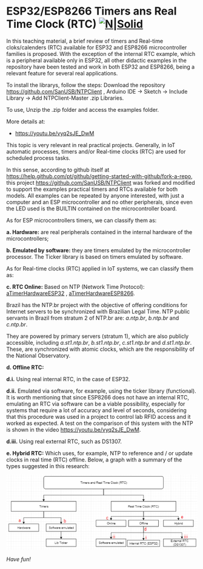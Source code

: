 # ESP32/ESP8266 Timers ans Real Time Clock (RTC) [![N|Solid](http://sanusb.blogspot.com.br/favicon.ico)](http://sanusb.org/)


In this teaching material, a brief review of timers and Real-time cloks/calenders (RTC) available for ESP32 and ESP8266 microcontroller families is proposed. With the exception of the internal RTC example, which is a peripheral available only in ESP32, all other didactic examples in the repository have been tested and work in both ESP32 and ESP8266, being a relevant feature for several real applications. 

To install the librarys, follow the steps: 
Download the repository https://github.com/SanUSB/NTPClient , Arduino IDE -> Sketch -> Include Library -> Add NTPClient-Master .zip Libraries. 

To use, Unzip the .zip folder and access the examples folder.


More details at: 

 * https://youtu.be/vyq2sJE_DwM

This topic is very relevant in real practical projects. Generally, in IoT automatic processes, timers and/or Real-time clocks (RTC) are used for scheduled process tasks.


In this sense, according to github itself at https://help.github.com/pt/github/getting-started-with-github/fork-a-repo, this project https://github.com/SanUSB/NTPClient
was forked and modified to support the examples practical timers and RTCs available for both models. All examples can be repeated by anyone 
interested, with just a computer and an ESP microcontroller and no other peripherals, since even the LED used is the BUILTIN contained on the microcontroller 
board.

As for ESP microcontrollers timers, we can classify them as:

**a. Hardware:** are real peripherals contained in the internal hardware of the microcontrollers;

**b. Emulated by software:** they are timers emulated by the microcontroller processor. The Ticker library is based on timers emulated by software.


As for Real-time clocks (RTC) applied in IoT systems, we can classify them as:

**c. RTC Online:** Based on NTP (Network Time Protocol): [aTimerHardwareESP32](https://github.com/SanUSB/NTPClient/tree/master/examples/aTimerHardwareESP32) , 
[aTimerHardwareESP8266](https://github.com/SanUSB/NTPClient/tree/master/examples/aTimerHardwareESP8266).

Brazil has the NTP.br project with the objective of offering conditions for Internet servers to be synchronized with Brazilian Legal Time. NTP public servants in Brazil from stratum 2 of NTP.br are: *a.ntp.br*, *b.ntp.br* and *c.ntp.br*.

They are powered by primary servers (stratum 1), which are also publicly accessible, including *a.st1.ntp.br*, *b.st1.ntp.br*, *c.st1.ntp.br* and *d.st1.ntp.br*. These, are synchronized with atomic clocks, which are the responsibility of the National Observatory.

**d. Offline RTC:**

**d.i.** Using real internal RTC, in the case of ESP32.

**d.ii.** Emulated via software, for example, using the ticker library (functional). It is worth mentioning that since ESP8266 does not have an internal RTC, emulating an RTC via software can be a viable possibility, especially for systems that require a lot of accuracy and level of seconds, considering that this procedure was used in a project to control lab RFID access and it worked as expected. A test on the comparison of this system with the NTP is shown in the video https://youtu.be/vyq2sJE_DwM.

**d.iii.** Using real external RTC, such as DS1307.

**e. Hybrid RTC:** Which uses, for example, NTP to reference and / or update clocks in real time (RTC) offline. Below, a graph with a summary of the types 
suggested in this research:

![](https://github.com/SanUSB/NTPClient/blob/master/Images/Fig.png)

*Have fun!*
